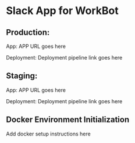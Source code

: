 # Slack App for WorkBot

## Production: 
App: APP URL goes here

Deployment: Deployment pipeline link goes here

## Staging:
App: APP URL goes here

Deployment: Deployment pipeline link goes here

## Docker Environment Initialization

Add docker setup instructions here
